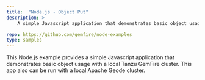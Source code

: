 ```yaml
---
title:  "Node.js - Object Put"
description: >
    A simple Javascript application that demonstrates basic object usage with a local Tanzu GemFire cluster.

repo: https://github.com/gemfire/node-examples
type: samples
---
```


This Node.js example provides a simple Javascript application that demonstrates basic object usage with a local Tanzu GemFire cluster. This app also can be run with a local Apache Geode cluster.

